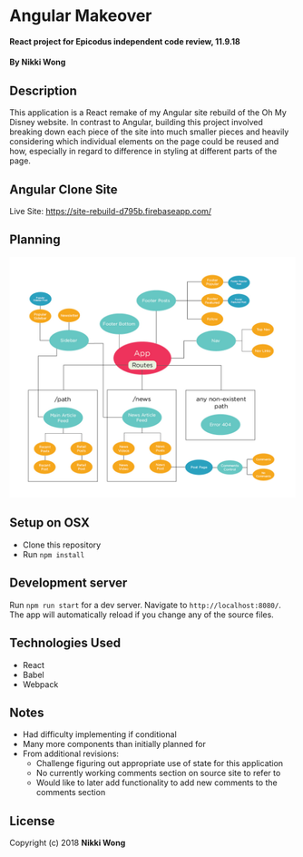 # Angular Makeover

#### React project for Epicodus independent code review, 11.9.18

#### By Nikki Wong

## Description

This application is a React remake of my Angular site rebuild of the Oh My Disney website. In contrast to Angular, building this project involved breaking down each piece of the site into much smaller pieces and heavily considering which individual elements on the page could be reused and how, especially in regard to difference in styling at different parts of the page.

## Angular Clone Site

Live Site: https://site-rebuild-d795b.firebaseapp.com/

## Planning
<img src="./src/assets/images/components-v3-01.png">

## Setup on OSX

* Clone this repository
* Run `npm install`

## Development server

Run `npm run start` for a dev server. Navigate to `http://localhost:8080/`. The app will automatically reload if you change any of the source files.

## Technologies Used

* React
* Babel
* Webpack

## Notes
* Had difficulty implementing if conditional
* Many more components than initially planned for
* From additional revisions:
  * Challenge figuring out appropriate use of state for this application
  * No currently working comments section on source site to refer to
  * Would like to later add functionality to add new comments to the comments section

## License

Copyright (c) 2018 **Nikki Wong**
